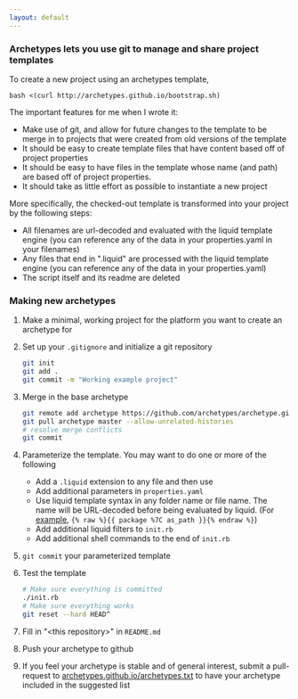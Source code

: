 ```yaml
---
layout: default
---
```


### Archetypes lets you use git to manage and share project templates

To create a new project using an archetypes template,

```
bash <(curl http://archetypes.github.io/bootstrap.sh)
```

The important features for me when I wrote it:

* Make use of git, and allow for future changes to the template to be merge in to projects that were created from old versions of the template
* It should be easy to create template files that have content based off of project properties
* It should be easy to have files in the template whose name (and path) are based off of project properties.
* It should take as little effort as possible to instantiate a new project

More specifically, the checked-out template is transformed into your project by the following steps:

* All filenames are url-decoded and evaluated with the liquid template engine (you can reference any of the data in your properties.yaml in your filenames)
* Any files that end in ".liquid" are processed with the liquid template engine (you can reference any of the data in your properties.yaml)
* The script itself and its readme are deleted

### Making new archetypes

1. Make a minimal, working project for the platform you want to create an archetype for
1. Set up your `.gitignore` and initialize a git repository

    ```bash
    git init
    git add .
    git commit -m "Working example project"
    ```

1. Merge in the base archetype

    ```bash
    git remote add archetype https://github.com/archetypes/archetype.git
    git pull archetype master --allow-unrelated-histories
    # resolve merge conflicts
    git commit
    ```

1. Parameterize the template.  You may want to do one or more of the following
    * Add a `.liquid` extension to any file and then use
    * Add additional parameters in `properties.yaml`
    * Use liquid template syntax in any folder name or file name.  The name will be URL-decoded before being evaluated by liquid.  (For [example](https://github.com/archetypes/java), `{% raw %}{{ package %7C as_path }}{% endraw %}`)
    * Add additional liquid filters to `init.rb`
    * Add additional shell commands to the end of `init.rb`
1. `git commit` your parameterized template
1. Test the template

    ```bash
    # Make sure everything is committed
    ./init.rb
    # Make sure everything works
    git reset --hard HEAD^
    ```

1. Fill in "&lt;this repository&gt;" in `README.md`
1. Push your archetype to github
1. If you feel your archetype is stable and of general interest, submit a pull-request to [archetypes.github.io/archetypes.txt](https://github.com/archetypes/archetypes.github.io/blob/master/archetypes.txt) to have your archetype included in the suggested list
